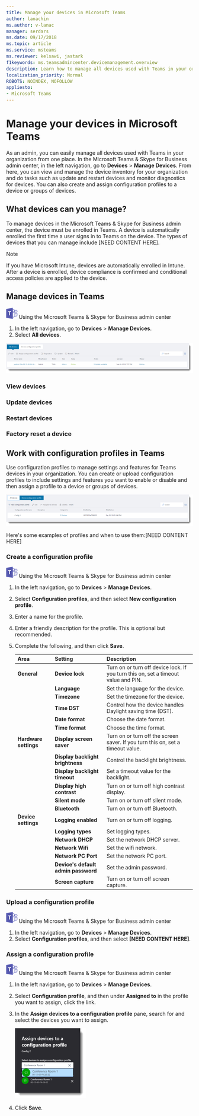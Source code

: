 ```yaml
---
title: Manage your devices in Microsoft Teams
author: lanachin
ms.author: v-lanac
manager: serdars
ms.date: 09/17/2018
ms.topic: article
ms.service: msteams
ms.reviewer: kelsawi, jastark
f1keywords: ms.teamsadmincenter.devicemanagement.overview
description: Learn how to manage all devices used with Teams in your organization. 
localization_priority: Normal
ROBOTS: NOINDEX, NOFOLLOW
appliesto: 
- Microsoft Teams
---
```


# Manage your devices in Microsoft Teams

 As an admin, you can easily manage all devices used with Teams in your organization from one place. In the Microsoft Teams & Skype for Business admin center, in the left navigation, go to **Devices** > **Manage Devices**. From here, you can view and manage the device inventory for your organization and do tasks such as update and restart devices and monitor diagnostics for devices. You can also create and assign configuration profiles to a device or groups of devices. 

## What devices can you manage?
To manage devices in the Microsoft Teams & Skype for Business admin center, the device must be enrolled in Teams. A device is automatically enrolled the first time a user signs in to Teams on the device. The types of devices that you can manage include [NEED CONTENT HERE].

> [!NOTE]
> If you have Microsoft Intune, devices are automatically enrolled in Intune. After a device is enrolled, device compliance is confirmed and conditional access policies are applied to the device. 

## Manage devices in Teams

![teams-logo-30x30.png](media/teams-logo-30x30.png) Using the Microsoft Teams & Skype for Business admin center

1. In the left navigation, go to **Devices** > **Manage Devices**.
2. Select **All devices**.

![Screen shot of the All devices area on the Manage Devices page of the Microsoft Teams & Skype for Business admin center](media/device-management-all-devices.png "Screen shot of the All devices area on the Manage Devices page of the Microsoft Teams & Skype for Business admin center")

### View devices
### Update devices
### Restart devices
### Factory reset a device

## Work with configuration profiles in Teams

Use configuration profiles to manage settings and features for Teams devices in your organization. You can create or upload configuration profiles to include settings and features you want to enable or disable and then assign a profile to a device or groups of devices. 

![Screen shot of the Configuration profiles area on the Manage Devices page of the Microsoft Teams & Skype for Business admin center](media/device-management-configuration-profile.png "Screen shot of the Configuration profiles area on the Manage Devices page of the Microsoft Teams & Skype for Business admin center")

Here's some examples of profiles and when to use them:[NEED CONTENT HERE]

### Create a configuration profile

![teams-logo-30x30.png](media/teams-logo-30x30.png) Using the Microsoft Teams & Skype for Business admin center

1. In the left navigation, go to **Devices** > **Manage Devices**.
2. Select **Configuration profiles**, and then select **New configuration profile**.
3. Enter a name for the profile.
4. Enter a friendly description for the profile. This is optional but recommended.
5. Complete the following, and then click **Save**.
    
    |Area  |Setting |Description |
    |---------|---------|---------|
    |**General**  |  **Device lock**       |Turn on or turn off device lock. If you turn this on, set a timeout value and PIN.       |
    |     |    **Language**     |Set the language for the device.       |
    |    |     **Timezone**    |Set the timezone for the device.      |
    |     |  **Time DST**       |Control how the device handles Daylight saving time (DST).      |
    |     |   **Date format**      | Choose the date format.        |
    |     |    **Time format**     | Choose the time format.       |
    |**Hardware settings**  |  **Display screen saver**       |Turn on or turn off the screen saver. If you turn this on, set a timeout value.       |
    |     |    **Display backlight brightness**     |Control the backlight brightness.       |
    |    |     **Display backlight timeout**    |Set a timeout value for the backlight.     |
    |     |  **Display high contrast**       |Turn on or turn off high contrast display.    |
    |     |   **Silent mode**      | Turn on or turn off silent mode.       |
    |     |    **Bluetooth**     | Turn on or turn off Bluetooth.       |
    |   **Device settings**  |    **Logging enabled**     | Turn on or turn off logging.      |
    |     |    **Logging types**     | Set logging types.       |
    |     |    **Network DHCP**     | Set the network DHCP server.     |    
    |     |    **Network Wifi**     | Set the wifi network.      |
    |     |    **Network PC Port**     | Set the network PC port.        |
    |     |    **Device's default admin password**     | Set the admin password.      |
    |     |    **Screen capture**     | Turn on or turn off screen capture.       |
 
### Upload a configuration profile

![teams-logo-30x30.png](media/teams-logo-30x30.png) Using the Microsoft Teams & Skype for Business admin center

1. In the left navigation, go to **Devices** > **Manage Devices**.
2. Select **Configuration profiles**, and then select **[NEED CONTENT HERE]**.

### Assign a configuration profile

![teams-logo-30x30.png](media/teams-logo-30x30.png) Using the Microsoft Teams & Skype for Business admin center

1. In the left navigation, go to **Devices** > **Manage Devices**.
2. Select **Configuration profile**, and then under **Assigned to** in the profile you want to assign, click the link.  
3. In the **Assign devices to a configuration profile** pane, search for and select the devices you want to assign.

   ![Screen shot showing the option to assign devices to a configuration profile](media/device-management-assign-configuration-profile.png "Screen shot showing the option to assign devices to a configuration profile")
3. Click **Save**.